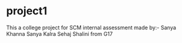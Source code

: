 # project1
This a college project for SCM internal assessment made by:-
Sanya Khanna
Sanya Kalra
Sehaj
Shalini
    from G17

